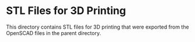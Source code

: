 # STL Files for 3D Printing

This directory contains STL files for 3D printing that were exported from the OpenSCAD files in the parent directory.
